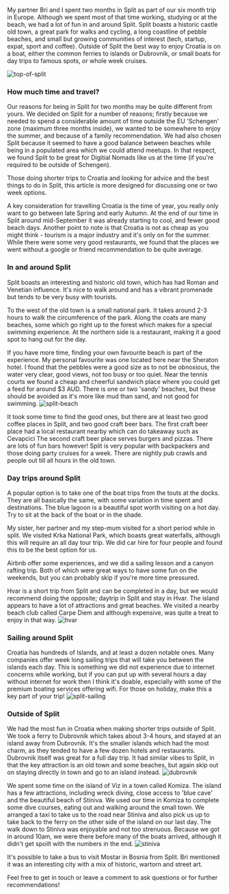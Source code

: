 My partner Bri and I spent two months in Split as part of our six month trip in Europe. Although we spent most of that time working, studying or at the beach, we had a lot of fun in and around Split. Split boasts a historic castle old town, a great park for walks and cycling, a long coastline of pebble beaches, and small but growing communities of interest (tech, startup, expat, sport and coffee). Outside of Split the best way to enjoy Croatia is on a boat, either the common ferries to islands or Dubrovnik, or small boats for day trips to famous spots, or whole week cruises.

![top-of-split](https://www.nickjenkins.com.au/static/assets/croatia/01_top-of-split.jpg "top-of-split")

### How much time and travel?
Our reasons for being in Split for two months may be quite different from yours. We decided on Split for a number of reasons; firstly because we needed to spend a considerable amount of time outside the EU 'Schengen' zone (maximum three months inside), we wanted to be somewhere to enjoy the summer, and because of a family recommendation. We had also chosen Split because it seemed to have a good balance between beaches while being in a populated area which we could attend meetups. In that respect, we found Split to be great for Digitial Nomads like us at the time (if you're required to be outside of Schengen).

Those doing shorter trips to Croatia and looking for advice and the best things to do in Split, this article is more designed for discussing one or two week options.

A key consideration for travelling Croatia is the time of year, you really only want to go between late Spring and early Autumn. At the end of our time in Split around mid-September it was already starting to cool, and fewer good beach days. Another point to note is that Croatia is not as cheap as you might think - tourism is a major industry and it's only on for the summer. While there were some very good restaurants, we found that the places we went without a google or friend recommendation to be quite average.

### In and around Split
Split boasts an interesting and historic old town, which has had Roman and Venetian influence. It's nice to walk around and has a vibrant promenade but tends to be very busy with tourists.

To the west of the old town is a small national park. It takes around 2-3 hours to walk the circumference of the park. Along the coats are many beaches, some which go right up to the forest which makes for a special swimming experience. At the northern side is a restaurant, making it a good spot to hang out for the day.

If you have more time, finding your own favourite beach is part of the experience. My personal favourite was one located here near the Sheraton hotel. I found that the pebbles were a good size as to not be obnoxious, the water very clear, good views, not too busy or too quiet. Near the tennis courts we found a cheap and cheerful sandwich place where you could get a feed for around $3 AUD. There is one or two 'sandy' beaches, but these should be avoided as it's more like mud than sand, and not good for swimming.
![split-beach](https://www.nickjenkins.com.au/static/assets/croatia/02_split-beach.jpg "split-beach")

It took some time to find the good ones, but there are at least two good coffee places in Split, and two good craft beer bars. The first craft beer place had a local restaurant nearby which can do takeaway such as Cevapcici The second craft beer place serves burgers and pizzas. There are lots of fun bars however! Split is very popular with backpackers and those doing party cruises for a week. There are nightly pub crawls and people out till all hours in the old town.

### Day trips around Split
A popular option is to take one of the boat trips from the touts at the docks. They are all basically the same, with some variation in time spent and destinations. The blue lagoon is a beautiful spot worth visiting on a hot day. Try to sit at the back of the boat or in the shade.

My sister, her partner and my step-mum visited for a short period while in split. We visited Krka National Park, which boasts great waterfalls, although this will require an all day tour trip. We did car hire for four people and found this to be the best option for us.

Airbnb offer some experiences, and we did a sailing lesson and a canyon rafting trip. Both of which were great ways to have some fun on the weekends, but you can probably skip if you're more time pressured.

Hvar is a short trip from Split and can be completed in a day, but we would recommend doing the opposite; daytrip in Split and stay in Hvar. The island appears to have a lot of attractions and great beaches. We visited a nearby beach club called Carpe Diem and although expensive, was quite a treat to enjoy in that way.
![hvar](https://www.nickjenkins.com.au/static/assets/croatia/05_hvar.jpg "hvar")

### Sailing around Split
Croatia has hundreds of Islands, and at least a dozen notable ones. Many companies offer week long sailing trips that will take you between the islands each day. This is something we did not experience due to internet concerns while working, but if you can put up with several hours a day without internet for work then I think it's doable, especially with some of the premium boating services offering wifi. For those on holiday, make this a key part of your trip!
![split-sailing](https://www.nickjenkins.com.au/static/assets/croatia/03_split-sailing.jpg "03_split-sailing")

### Outside of Split
We had the most fun in Croatia when making shorter trips outside of Split. We took a ferry to Dubrovnik which takes about 3-4 hours, and stayed at an island away from Dubrovnik. It's the smaller islands which had the most charm, as they tended to have a few dozen hotels and restaurants. Dubrovnik itself was great for a full day trip. It had similar vibes to Split, in that the key attraction is an old town and some beaches, but again skip out on staying directly in town and go to an island instead.
![dubrovnik](https://www.nickjenkins.com.au/static/assets/croatia/04_dubrovnik.jpg "dubrovnik")

We spent some time on the island of Viz in a town called Komiza. The island has a few attractions, including wreck diving, close access to 'blue cave' and the beautiful beach of Stiniva. We used our time in Komiza to complete some dive courses, eating out and walking around the small town. We arranged a taxi to take us to the road near Stiniva and also pick us up to take back to the ferry on the other side of the island on our last day. The walk down to Stiniva was enjoyable and not too strenuous. Because we got in around 10am, we were there before many of the boats arrived, although it didn't get spoilt with the numbers in the end.
![stiniva](https://www.nickjenkins.com.au/static/assets/croatia/06_stiniva.jpg "stiniva")

It's possible to take a bus to visit Mostar in Bosnia from Split. Bri mentioned it was an interesting city with a mix of historic, wartorn and street art.

Feel free to get in touch or leave a comment to ask questions or for further recommendations!
